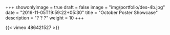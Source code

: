 +++
showonlyimage = true
draft = false
image = "img/portfolio/des-4b.jpg"
date = "2016-11-05T19:59:22+05:30"
title = "October Poster Showcase"
description = "? ? ?"
weight = 10
+++

{{< vimeo 486421527 >}}
